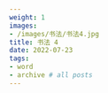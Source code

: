 ```yaml
---
weight: 1
images:
- /images/书法/书法4.jpg
title: 书法 4
date: 2022-07-23
tags:
- word
- archive # all posts
---
```

